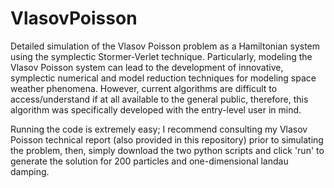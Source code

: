 # VlasovPoisson
Detailed simulation of the Vlasov Poisson problem as a Hamiltonian system using the symplectic Stormer-Verlet technique. Particularly, modeling the Vlasov Poisson system can lead to the development of innovative, symplectic numerical and model reduction techniques for modeling space weather phenomena. However, current algorithms are difficult to access/understand if at all available to the general public, therefore, this algorithm was specifically developed with the entry-level user in mind. 

Running the code is extremely easy; I recommend consulting my Vlasov Poisson technical report (also provided in this repository) prior to simulating the problem, then, simply download the two python scripts and click 'run' to generate the solution for 200 particles and one-dimensional landau damping.
